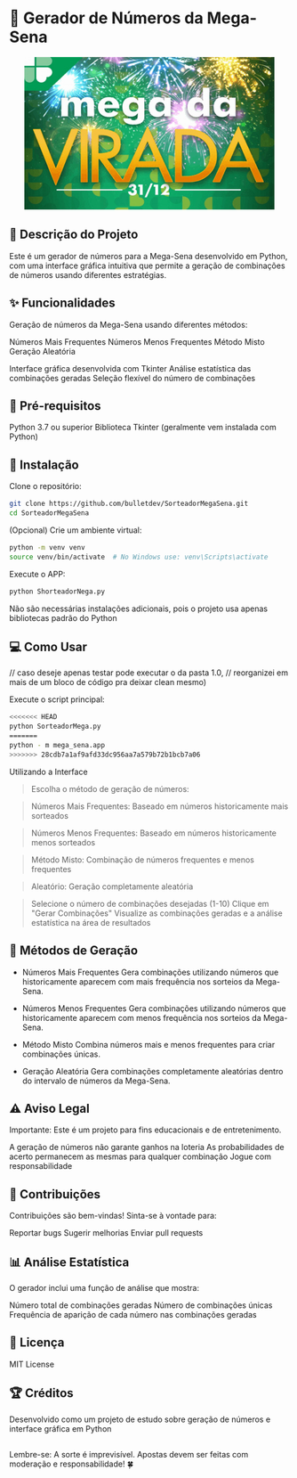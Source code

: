 # 🎲 Gerador de Números da Mega-Sena

<div>
<p align="center"> 
  <img alt="screenshot" src="mega-da-virada.jpg">
</p>

</div>


## 📝 Descrição do Projeto

Este é um gerador de números para a Mega-Sena desenvolvido em Python, com uma interface gráfica intuitiva que permite a geração de combinações de números usando diferentes estratégias.

## ✨ Funcionalidades

Geração de números da Mega-Sena usando diferentes métodos:

Números Mais Frequentes
Números Menos Frequentes
Método Misto
Geração Aleatória


Interface gráfica desenvolvida com Tkinter
Análise estatística das combinações geradas
Seleção flexível do número de combinações

## 🚀 Pré-requisitos

Python 3.7 ou superior
Biblioteca Tkinter (geralmente vem instalada com Python)

## 🔧 Instalação

Clone o repositório:

```bash
git clone https://github.com/bulletdev/SorteadorMegaSena.git
cd SorteadorMegaSena
```

(Opcional) Crie um ambiente virtual:

```bash
python -m venv venv
source venv/bin/activate  # No Windows use: venv\Scripts\activate
```

Execute o APP:

```bash
python ShorteadorNega.py
```

Não são necessárias instalações adicionais, pois o projeto usa apenas bibliotecas padrão do Python

## 💻 Como Usar

// caso deseje apenas testar pode executar o da pasta 1.0, 
// reorganizei em mais de um bloco de código pra deixar clean mesmo)

Execute o script principal:


```bash 
<<<<<<< HEAD
python SorteadorMega.py
=======
python - m mega_sena.app
>>>>>>> 28cdb7a1af9afd33dc956aa7a579b72b1bcb7a06
```
<div>

Utilizando a Interface

> Escolha o método de geração de números:

> Números Mais Frequentes: Baseado em números historicamente mais sorteados

> Números Menos Frequentes: Baseado em números historicamente menos sorteados

> Método Misto: Combinação de números frequentes e menos frequentes

> Aleatório: Geração completamente aleatória

</div> 

>Selecione o número de combinações desejadas (1-10)
Clique em "Gerar Combinações"
>Visualize as combinações geradas e a análise estatística na área de resultados

## 🎯 Métodos de Geração

- Números Mais Frequentes
Gera combinações utilizando números que historicamente aparecem com mais frequência nos sorteios da Mega-Sena.

- Números Menos Frequentes
Gera combinações utilizando números que historicamente aparecem com menos frequência nos sorteios da Mega-Sena.

- Método Misto
Combina números mais e menos frequentes para criar combinações únicas.

- Geração Aleatória
Gera combinações completamente aleatórias dentro do intervalo de números da Mega-Sena.

## ⚠️ Aviso Legal
Importante: Este é um projeto para fins educacionais e de entretenimento.

A geração de números não garante ganhos na loteria
As probabilidades de acerto permanecem as mesmas para qualquer combinação
Jogue com responsabilidade

## 🤝 Contribuições

Contribuições são bem-vindas! Sinta-se à vontade para:

Reportar bugs
Sugerir melhorias
Enviar pull requests

## 📊 Análise Estatística
O gerador inclui uma função de análise que mostra:

Número total de combinações geradas
Número de combinações únicas
Frequência de aparição de cada número nas combinações geradas

## 📜 Licença
MIT License

## 🏆 Créditos
Desenvolvido como um projeto de estudo sobre geração de números e interface gráfica em Python

##
Lembre-se: A sorte é imprevisível. Apostas devem ser feitas com moderação e responsabilidade! 🍀 
